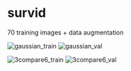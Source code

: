 # survid
70 training images + data augmentation

![gaussian_train](https://user-images.githubusercontent.com/38833796/168426678-4bafb8c4-9edc-4b8f-a79f-a1d894957b93.png)
![gaussian_val](https://user-images.githubusercontent.com/38833796/168426677-a5d60093-f03b-44d1-b7da-aa367fd02555.png)

![3compare6_train](https://user-images.githubusercontent.com/38833796/168473038-cfac9929-61a3-48d2-9ed2-60bec7fc1e4b.png)
![3compare6_val](https://user-images.githubusercontent.com/38833796/168473030-dfd7cf81-8e19-459f-afca-af7be4cd73cd.png)
